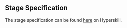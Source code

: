 ## Stage Specification

The stage specification can be found [here](https://hyperskill.org/projects/79/stages/438/implement) on Hyperskill.